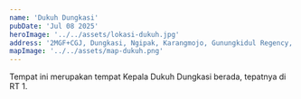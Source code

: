 ```yaml
---
name: 'Dukuh Dungkasi'
pubDate: 'Jul 08 2025'
heroImage: '../../assets/lokasi-dukuh.jpg'
address: '2MGF+CGJ, Dungkasi, Ngipak, Karangmojo, Gunungkidul Regency, Special Region of Yogyakarta'
mapImage: '../../assets/map-dukuh.png'
---
```


Tempat ini merupakan tempat Kepala Dukuh Dungkasi berada, tepatnya di RT 1. 
